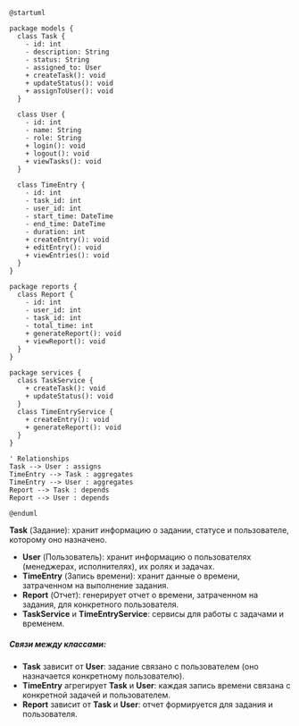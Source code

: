 ```
@startuml

package models {
  class Task {
    - id: int
    - description: String
    - status: String
    - assigned_to: User
    + createTask(): void
    + updateStatus(): void
    + assignToUser(): void
  }

  class User {
    - id: int
    - name: String
    - role: String
    + login(): void
    + logout(): void
    + viewTasks(): void
  }

  class TimeEntry {
    - id: int
    - task_id: int
    - user_id: int
    - start_time: DateTime
    - end_time: DateTime
    - duration: int
    + createEntry(): void
    + editEntry(): void
    + viewEntries(): void
  }
}

package reports {
  class Report {
    - id: int
    - user_id: int
    - task_id: int
    - total_time: int
    + generateReport(): void
    + viewReport(): void
  }
}

package services {
  class TaskService {
    + createTask(): void
    + updateStatus(): void
  }
  class TimeEntryService {
    + createEntry(): void
    + generateReport(): void
  }
}

' Relationships
Task --> User : assigns
TimeEntry --> Task : aggregates
TimeEntry --> User : aggregates
Report --> Task : depends
Report --> User : depends

@enduml
```


**Task** (Задание): хранит информацию о задании, статусе и пользователе, которому оно назначено.
- **User** (Пользователь): хранит информацию о пользователях (менеджерах, исполнителях), их ролях и задачах.
- **TimeEntry** (Запись времени): хранит данные о времени, затраченном на выполнение задания.
- **Report** (Отчет): генерирует отчет о времени, затраченном на задания, для конкретного пользователя.
- **TaskService** и **TimeEntryService**: сервисы для работы с задачами и временем.



##### Связи между классами:
- **Task** зависит от **User**: задание связано с пользователем (оно назначается конкретному пользователю).
- **TimeEntry** агрегирует **Task** и **User**: каждая запись времени связана с конкретной задачей и пользователем.
- **Report** зависит от **Task** и **User**: отчет формируется для задания и пользователя.
